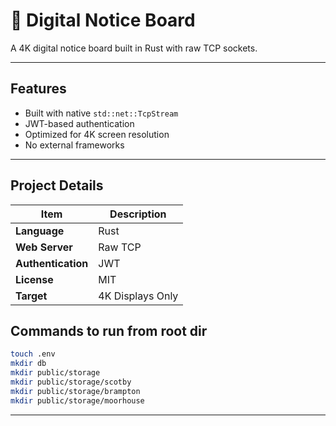 # 📌 Digital Notice Board

A 4K digital notice board built in Rust with raw TCP sockets. 

---

## Features

- Built with native `std::net::TcpStream`
- JWT-based authentication
- Optimized for 4K screen resolution
- No external frameworks

---

## Project Details

| Item            | Description                     |
|-----------------|---------------------------------|
| **Language**     | Rust                           |
| **Web Server**   | Raw TCP                        |
| **Authentication** | JWT                          |
| **License**      | MIT                            |
| **Target**       | 4K Displays Only               |

## Commands to run from root dir

```bash
touch .env
mkdir db
mkdir public/storage
mkdir public/storage/scotby
mkdir public/storage/brampton
mkdir public/storage/moorhouse
```
---


